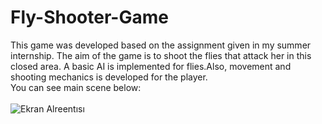 # Fly-Shooter-Game
This game was developed based on the assignment given in my summer internship.
The aim of the game is to shoot the flies that attack her in this closed area. A basic AI is implemented for flies.Also, movement and shooting mechanics is developed for the player.</br>
You can see main scene below: </br>
</br>
![Ekran Alreentısı](https://user-images.githubusercontent.com/43573954/151347537-28dcabfb-ee5e-439a-b107-7d4a9fce43fc.PNG)
